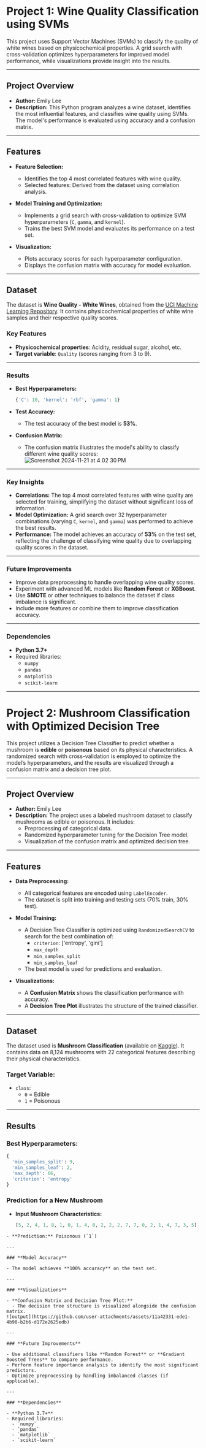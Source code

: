 # **Project 1: Wine Quality Classification using SVMs**

This project uses Support Vector Machines (SVMs) to classify the quality of white wines based on physicochemical properties. A grid search with cross-validation optimizes hyperparameters for improved model performance, while visualizations provide insight into the results.

---

## **Project Overview**

- **Author:** Emily Lee  
- **Description:** This Python program analyzes a wine dataset, identifies the most influential features, and classifies wine quality using SVMs. The model's performance is evaluated using accuracy and a confusion matrix.

---

## **Features**

- **Feature Selection:**
  - Identifies the top 4 most correlated features with wine quality.
  - Selected features: Derived from the dataset using correlation analysis.

- **Model Training and Optimization:**
  - Implements a grid search with cross-validation to optimize SVM hyperparameters (`C`, `gamma`, and `kernel`).
  - Trains the best SVM model and evaluates its performance on a test set.

- **Visualization:**
  - Plots accuracy scores for each hyperparameter configuration.
  - Displays the confusion matrix with accuracy for model evaluation.

---

## **Dataset**

The dataset is **Wine Quality - White Wines**, obtained from the [UCI Machine Learning Repository](https://archive.ics.uci.edu/ml/index.php). It contains physicochemical properties of white wine samples and their respective quality scores.

### **Key Features**
- **Physicochemical properties**: Acidity, residual sugar, alcohol, etc.
- **Target variable**: `Quality` (scores ranging from 3 to 9).

---

### **Results**

- **Best Hyperparameters:**
   ```python
   {'C': 10, 'kernel': 'rbf', 'gamma': 1}

- **Test Accuracy:**
   - The test accuracy of the best model is **53%**.

- **Confusion Matrix:**
   - The confusion matrix illustrates the model's ability to classify different wine quality scores:
![Screenshot 2024-11-21 at 4 02 30 PM](https://github.com/user-attachments/assets/2a0204b5-558b-46a7-af7d-c322bf25bce4)
---
### **Key Insights**

- **Correlations:** The top 4 most correlated features with wine quality are selected for training, simplifying the dataset without significant loss of information.
- **Model Optimization:** A grid search over 32 hyperparameter combinations (varying `C`, `kernel`, and `gamma`) was performed to achieve the best results.
- **Performance:** The model achieves an accuracy of **53%** on the test set, reflecting the challenge of classifying wine quality due to overlapping quality scores in the dataset.

---

### **Future Improvements**

- Improve data preprocessing to handle overlapping wine quality scores.
- Experiment with advanced ML models like **Random Forest** or **XGBoost**.
- Use **SMOTE** or other techniques to balance the dataset if class imbalance is significant.
- Include more features or combine them to improve classification accuracy.

---

### **Dependencies**

- **Python 3.7+**
- Required libraries:
  - `numpy`
  - `pandas`
  - `matplotlib`
  - `scikit-learn`

---
# **Project 2: Mushroom Classification with Optimized Decision Tree**

This project utilizes a Decision Tree Classifier to predict whether a mushroom is **edible** or **poisonous** based on its physical characteristics. A randomized search with cross-validation is employed to optimize the model’s hyperparameters, and the results are visualized through a confusion matrix and a decision tree plot.

---

## **Project Overview**

- **Author:** Emily Lee 
- **Description:** The project uses a labeled mushroom dataset to classify mushrooms as edible or poisonous. It includes:
  - Preprocessing of categorical data.
  - Randomized hyperparameter tuning for the Decision Tree model.
  - Visualization of the confusion matrix and optimized decision tree.

---

## **Features**

- **Data Preprocessing:**
  - All categorical features are encoded using `LabelEncoder`.
  - The dataset is split into training and testing sets (70% train, 30% test).

- **Model Training:**
  - A Decision Tree Classifier is optimized using `RandomizedSearchCV` to search for the best combination of:
    - `criterion`: ['entropy', 'gini']
    - `max_depth`
    - `min_samples_split`
    - `min_samples_leaf`
  - The best model is used for predictions and evaluation.

- **Visualizations:**
  - A **Confusion Matrix** shows the classification performance with accuracy.
  - A **Decision Tree Plot** illustrates the structure of the trained classifier.

---

## **Dataset**

The dataset used is **Mushroom Classification** (available on [Kaggle](https://www.kaggle.com/uciml/mushroom-classification)). It contains data on 8,124 mushrooms with 22 categorical features describing their physical characteristics.

### **Target Variable:**
- `class`:
  - `0` = Edible
  - `1` = Poisonous

---

## **Results**

### **Best Hyperparameters:**
```python
{
  'min_samples_split': 9,
  'min_samples_leaf': 2,
  'max_depth': 66,
  'criterion': 'entropy'
}
```
### **Prediction for a New Mushroom**

- **Input Mushroom Characteristics:**
  ```python
  [5, 2, 4, 1, 8, 1, 0, 1, 4, 0, 2, 2, 2, 7, 7, 0, 2, 1, 4, 7, 3, 5]
```
- **Prediction:** Poisonous (`1`)

---

### **Model Accuracy**

- The model achieves **100% accuracy** on the test set.

---

### **Visualizations**

- **Confusion Matrix and Decision Tree Plot:**
  - The decision tree structure is visualized alongside the confusion matrix.
![output](https://github.com/user-attachments/assets/11a42331-ede1-4b98-b2b6-d172e2625edb)

---

### **Future Improvements**

- Use additional classifiers like **Random Forest** or **Gradient Boosted Trees** to compare performance.
- Perform feature importance analysis to identify the most significant predictors.
- Optimize preprocessing by handling imbalanced classes (if applicable).

---

### **Dependencies**

- **Python 3.7+**
- Required libraries:
  - `numpy`
  - `pandas`
  - `matplotlib`
  - `scikit-learn`



